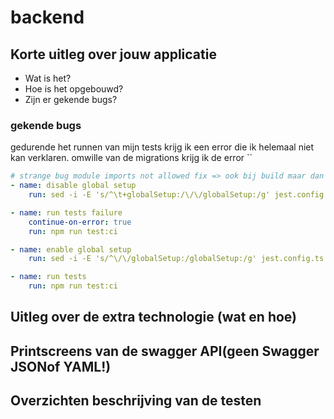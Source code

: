 # backend

## Korte uitleg over jouw applicatie

- Wat is het?
- Hoe is het opgebouwd?
- Zijn er gekende bugs?

### gekende bugs

gedurende het runnen van mijn tests krijg ik een error die ik helemaal niet kan verklaren.
omwille van de migrations krijg ik de error ``

```yaml
# strange bug module imports not allowed fix => ook bij build maar dan bij seeds ipv migrations
- name: disable global setup
	run: sed -i -E 's/^\t+globalSetup:/\/\/globalSetup:/g' jest.config.ts

- name: run tests failure
	continue-on-error: true
	run: npm run test:ci

- name: enable global setup
	run: sed -i -E 's/^\/\/globalSetup:/globalSetup:/g' jest.config.ts

- name: run tests
	run: npm run test:ci
```

## Uitleg over de extra technologie (wat en hoe)

## Printscreens van de swagger API(geen Swagger JSONof YAML!)

## Overzichten beschrijving van de testen